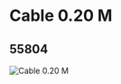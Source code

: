 # Cable 0.20 M
## 55804
![Cable 0.20 M](https://lc-www-live-s.legocdn.com/media/bricks/5/2/4297187.jpg)